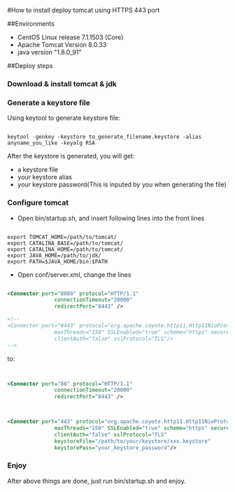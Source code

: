 #How to install deploy tomcat using HTTPS 443 port

##Environments

- CentOS Linux release 7.1.1503 (Core)
- Apache Tomcat Version 8.0.33
- java version "1.8.0_91"

##Deploy steps
### Download & install tomcat & jdk
### Generate a keystore file
Using keytool to generate keystore file:

```

keytool -genkey -keystore to_generate_filename.keystore -alias anyname_you_like -keyalg RSA

```

After the keystore is generated, you will get:

- a keystore file
- your keystore alias
- your keystore password(This is inputed by you when generating the file)

### Configure tomcat
- Open bin/startup.sh, and insert following lines into the front lines

```shell

export TOMCAT_HOME=/path/to/tomcat/
export CATALINA_BASE=/path/to/tomcat/
export CATALINA_HOME=/path/to/tomcat/
export JAVA_HOME=/path/to/jdk/
export PATH=$JAVA_HOME/bin:$PATH

```

- Open conf/server.xml, change the lines

```xml

<Connector port="8080" protocol="HTTP/1.1"
               connectionTimeout="20000"
               redirectPort="8443" />

<!--
<Connector port="8443" protocol="org.apache.coyote.http11.Http11NioProtocol"
               maxThreads="150" SSLEnabled="true" scheme="https" secure="true"
               clientAuth="false" sslProtocol="TLS"/>
-->

```

to:

```xml


<Connector port="80" protocol="HTTP/1.1"
               connectionTimeout="20000"
               redirectPort="8443" />



<Connector port="443" protocol="org.apache.coyote.http11.Http11NioProtocol"
               maxThreads="150" SSLEnabled="true" scheme="https" secure="true"
               clientAuth="false" sslProtocol="TLS"
               keystoreFile="/path/to/your/keystore/xxx.keystore"
               keystorePass="your_keystore_password"/>


```

### Enjoy
After above things are done, just run bin/startup.sh and enjoy.

